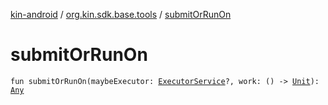 [kin-android](../index.md) / [org.kin.sdk.base.tools](index.md) / [submitOrRunOn](./submit-or-run-on.md)

# submitOrRunOn

`fun submitOrRunOn(maybeExecutor: `[`ExecutorService`](https://docs.oracle.com/javase/6/docs/api/java/util/concurrent/ExecutorService.html)`?, work: () -> `[`Unit`](https://kotlinlang.org/api/latest/jvm/stdlib/kotlin/-unit/index.html)`): `[`Any`](https://kotlinlang.org/api/latest/jvm/stdlib/kotlin/-any/index.html)